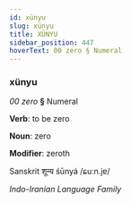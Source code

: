 ```yaml
---
id: xünyu
slug: xünyu
title: XÜNYU
sidebar_position: 447
hoverText: 00 zero § Numeral
---
```


### xünyu

*00 zero* **§** Numeral

**Verb**: to be zero

**Noun**: zero

**Modifier**: zeroth

Sanskrit शून्य śūnyá /ɕuːn.jɐ/

*Indo-Iranian Language Family*